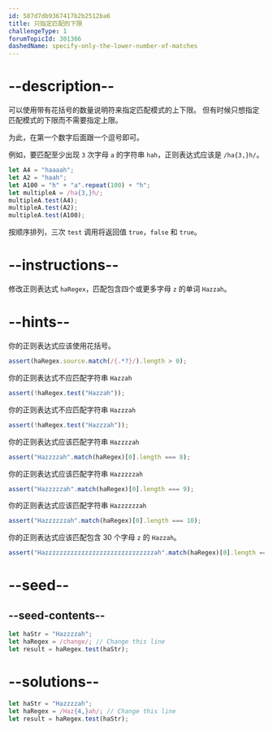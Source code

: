```yaml
---
id: 587d7db9367417b2b2512ba6
title: 只指定匹配的下限
challengeType: 1
forumTopicId: 301366
dashedName: specify-only-the-lower-number-of-matches
---
```


# --description--

可以使用带有花括号的数量说明符来指定匹配模式的上下限。 但有时候只想指定匹配模式的下限而不需要指定上限。

为此，在第一个数字后面跟一个逗号即可。

例如，要匹配至少出现 `3` 次字母 `a` 的字符串 `hah`，正则表达式应该是 `/ha{3,}h/`。

```js
let A4 = "haaaah";
let A2 = "haah";
let A100 = "h" + "a".repeat(100) + "h";
let multipleA = /ha{3,}h/;
multipleA.test(A4);
multipleA.test(A2);
multipleA.test(A100);
```

按顺序排列，三次 `test` 调用将返回值 `true`，`false` 和 `true`。

# --instructions--

修改正则表达式 `haRegex`，匹配包含四个或更多字母 `z` 的单词 `Hazzah`。

# --hints--

你的正则表达式应该使用花括号。

```js
assert(haRegex.source.match(/{.*?}/).length > 0);
```

你的正则表达式不应匹配字符串 `Hazzah`

```js
assert(!haRegex.test("Hazzah"));
```

你的正则表达式不应匹配字符串 `Hazzzah`

```js
assert(!haRegex.test("Hazzzah"));
```

你的正则表达式应该匹配字符串 `Hazzzzah`

```js
assert("Hazzzzah".match(haRegex)[0].length === 8);
```

你的正则表达式应该匹配字符串 `Hazzzzzah`

```js
assert("Hazzzzzah".match(haRegex)[0].length === 9);
```

你的正则表达式应该匹配字符串 `Hazzzzzzah`

```js
assert("Hazzzzzzah".match(haRegex)[0].length === 10);
```

你的正则表达式应该匹配包含 30 个字母 `z` 的 `Hazzah`。

```js
assert("Hazzzzzzzzzzzzzzzzzzzzzzzzzzzzzzah".match(haRegex)[0].length === 34);
```

# --seed--

## --seed-contents--

```js
let haStr = "Hazzzzah";
let haRegex = /change/; // Change this line
let result = haRegex.test(haStr);
```

# --solutions--

```js
let haStr = "Hazzzzah";
let haRegex = /Haz{4,}ah/; // Change this line
let result = haRegex.test(haStr);
```

